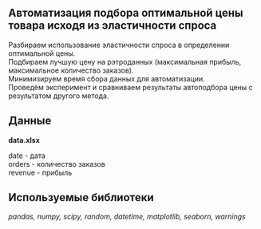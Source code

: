 ## Автоматизация подбора оптимальной цены товара исходя из эластичности спроса

Разбираем использование эластичности спроса в определении оптимальной цены.  
Подбираем лучшую цену на рэтроданных (максимальная прибыль, максимальное количество заказов).  
Минимизируем время сбора данных для автоматизации.  
Проведём эксперимент и сравниваем результаты автоподбора цены с результатом другого метода.  


## Данные
**data.xlsx**    

date - дата  
orders - количество заказов  
revenue - прибыль  

## Используемые библиотеки

*pandas, numpy, scipy, random, datetime, matplotlib, seaborn, warnings* 
